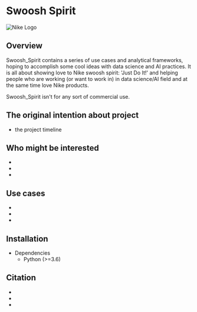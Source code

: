 # Swoosh Spirit

![Nike Logo](https://www.itl.cat/pngfile/big/235-2358803_nike-wallpaper-iphone-x.jpg)

## **Overview**
Swoosh_Spirit contains a series of use cases and analytical frameworks, hoping to accomplish some cool ideas with data science and AI practices. It is all about showing love to Nike swoosh spirit: 'Just Do It!' and helping people who are working (or want to work in) in data science/AI field and at the same time love Nike products. 

Swoosh_Spirit isn't for any sort of commercial use. 

## **The original intention about project**
- the project timeline

## **Who might be interested**
- 
- 
-

## **Use cases** 
- 
- 
-

## **Installation**
- Dependencies
    - Python (>=3.6)


## **Citation** 
- 
- 
- 